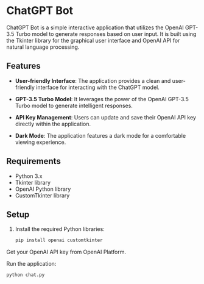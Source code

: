 # ChatGPT Bot

ChatGPT Bot is a simple interactive application that utilizes the OpenAI GPT-3.5 Turbo model to generate responses based on user input. It is built using the Tkinter library for the graphical user interface and OpenAI API for natural language processing.

## Features

- **User-friendly Interface**: The application provides a clean and user-friendly interface for interacting with the ChatGPT model.

- **GPT-3.5 Turbo Model**: It leverages the power of the OpenAI GPT-3.5 Turbo model to generate intelligent responses.

- **API Key Management**: Users can update and save their OpenAI API key directly within the application.

- **Dark Mode**: The application features a dark mode for a comfortable viewing experience.

## Requirements

- Python 3.x
- Tkinter library
- OpenAI Python library
- CustomTkinter library

## Setup

1. Install the required Python libraries:

   ```bash
   pip install openai customtkinter
Get your OpenAI API key from OpenAI Platform.

Run the application:
```bash
python chat.py

